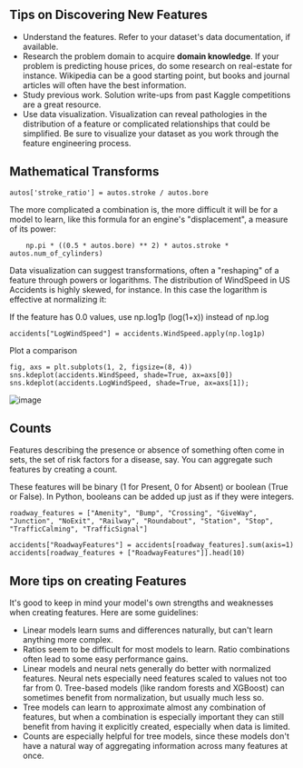 ## Tips on Discovering New Features

* Understand the features. Refer to your dataset's data documentation, if available.
* Research the problem domain to acquire **domain knowledge**. If your problem is predicting house prices, do some research on 
real-estate for instance. Wikipedia can be a good starting point, but books and journal articles will often have the best 
information.
* Study previous work. Solution write-ups from past Kaggle competitions are a great resource.
* Use data visualization. Visualization can reveal pathologies in the distribution of a feature or complicated relationships
that could be simplified. Be sure to visualize your dataset as you work through the feature engineering process.

## Mathematical Transforms

```autos['stroke_ratio'] = autos.stroke / autos.bore```


The more complicated a combination is, the more difficult it will be for a model to learn, like this formula for an 
engine's "displacement", a measure of its power:

``` autos["displacement"] = (
    np.pi * ((0.5 * autos.bore) ** 2) * autos.stroke * autos.num_of_cylinders)
```

Data visualization can suggest transformations, often a "reshaping" of a feature through powers or logarithms. The distribution of WindSpeed in US Accidents is highly skewed, for instance. 
In this case the logarithm is effective at normalizing it:

If the feature has 0.0 values, use np.log1p (log(1+x)) instead of np.log

``` 
accidents["LogWindSpeed"] = accidents.WindSpeed.apply(np.log1p)
```


Plot a comparison

```
fig, axs = plt.subplots(1, 2, figsize=(8, 4))
sns.kdeplot(accidents.WindSpeed, shade=True, ax=axs[0])
sns.kdeplot(accidents.LogWindSpeed, shade=True, ax=axs[1]);
```

![image](https://user-images.githubusercontent.com/67332395/179639144-0df7fce5-bdd0-4f71-903a-5f0b5b6adb56.png)

## Counts

Features describing the presence or absence of something often come in sets, the set of risk factors for a disease, say. You can aggregate such features by creating a count.

These features will be binary (1 for Present, 0 for Absent) or boolean (True or False). In Python, booleans can be added up just as if they were integers.


```
roadway_features = ["Amenity", "Bump", "Crossing", "GiveWay", "Junction", "NoExit", "Railway", "Roundabout", "Station", "Stop", "TrafficCalming", "TrafficSignal"]

accidents["RoadwayFeatures"] = accidents[roadway_features].sum(axis=1)
accidents[roadway_features + ["RoadwayFeatures"]].head(10)
```



## More tips on creating Features

It's good to keep in mind your model's own strengths and weaknesses when creating features. Here are some guidelines:

- Linear models learn sums and differences naturally, but can't learn anything more complex.
- Ratios seem to be difficult for most models to learn. Ratio combinations often lead to some easy performance gains.
- Linear models and neural nets generally do better with normalized features. Neural nets especially need features scaled to values not too far from 0. Tree-based models (like random forests and XGBoost) can sometimes benefit from normalization, but usually much less so.
- Tree models can learn to approximate almost any combination of features, but when a combination is especially important they can still benefit from having it explicitly created, especially when data is limited.
- Counts are especially helpful for tree models, since these models don't have a natural way of aggregating information across many features at once.
